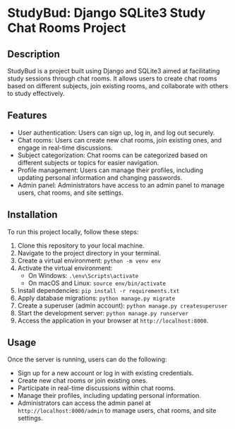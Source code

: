 # StudyBud: Django SQLite3 Study Chat Rooms Project

## Description
StudyBud is a project built using Django and SQLite3 aimed at facilitating study sessions through chat rooms. It allows users to create chat rooms based on different subjects, join existing rooms, and collaborate with others to study effectively.

## Features
- User authentication: Users can sign up, log in, and log out securely.
- Chat rooms: Users can create new chat rooms, join existing ones, and engage in real-time discussions.
- Subject categorization: Chat rooms can be categorized based on different subjects or topics for easier navigation.
- Profile management: Users can manage their profiles, including updating personal information and changing passwords.
- Admin panel: Administrators have access to an admin panel to manage users, chat rooms, and site settings.

## Installation
To run this project locally, follow these steps:
1. Clone this repository to your local machine.
2. Navigate to the project directory in your terminal.
3. Create a virtual environment: `python -m venv env`
4. Activate the virtual environment:
   - On Windows: `.\env\Scripts\activate`
   - On macOS and Linux: `source env/bin/activate`
5. Install dependencies: `pip install -r requirements.txt`
6. Apply database migrations: `python manage.py migrate`
7. Create a superuser (admin account): `python manage.py createsuperuser`
8. Start the development server: `python manage.py runserver`
9. Access the application in your browser at `http://localhost:8000`.

## Usage
Once the server is running, users can do the following:
- Sign up for a new account or log in with existing credentials.
- Create new chat rooms or join existing ones.
- Participate in real-time discussions within chat rooms.
- Manage their profiles, including updating personal information.
- Administrators can access the admin panel at `http://localhost:8000/admin` to manage users, chat rooms, and site settings.

